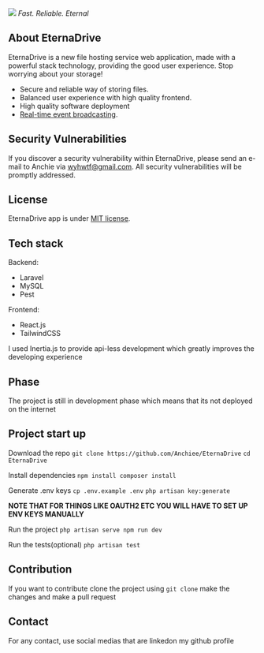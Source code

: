              
<img src="https://i.ibb.co/Ldr99460/ascii-text-art.png"/>
<i>Fast. Reliable. Eternal</i>

## About EternaDrive

EternaDrive is a new file hosting service web application, made with a powerful stack technology, providing the good user experience. Stop worrying about your storage!

- Secure and reliable way of storing files.
- Balanced user experience with high quality frontend.
- High quality software deployment
- [Real-time event broadcasting](https://laravel.com/docs/broadcasting).



## Security Vulnerabilities

If you discover a security vulnerability within EternaDrive, please send an e-mail to Anchie via [wyhwtf@gmail.com](mailto:wyhwtf@gmail.com). All security vulnerabilities will be promptly addressed.

## License

EternaDrive app is under [MIT license](https://opensource.org/licenses/MIT).

## Tech stack
Backend:
- Laravel
- MySQL
- Pest

Frontend:
 - React.js
 - TailwindCSS

I used Inertia.js to provide api-less development which greatly improves the developing experience

## Phase
The project is still in development phase which means that its not deployed on the internet

## Project start up

Download the repo
``git clone https://github.com/Anchiee/EternaDrive``
``cd EternaDrive``

Install dependencies
``npm install
 composer install``

Generate .env keys
``cp .env.example .env``
``php artisan key:generate``

**NOTE THAT FOR THINGS LIKE OAUTH2 ETC YOU WILL HAVE TO SET UP ENV KEYS MANUALLY**

 Run the project
 ``php artisan serve
   npm run dev``

Run the tests(optional) 
``php artisan test``

## Contribution

If you want to contribute clone the project using ``git clone`` make the changes and make a pull request

## Contact
For any contact, use social medias that are linkedon my github profile

